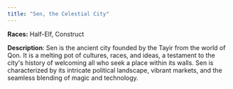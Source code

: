 ```yaml
---
title: "Sen, the Celestial City"
---
```


**Races:** Half-Elf, Construct

**Description**: Sen is the ancient city founded by the Tayir from the world of Qon. It is a melting pot of cultures, races, and ideas, a testament to the city's history of welcoming all who seek a place within its walls. Sen is characterized by its intricate political landscape, vibrant markets, and the seamless blending of magic and technology.

<!--more-->

